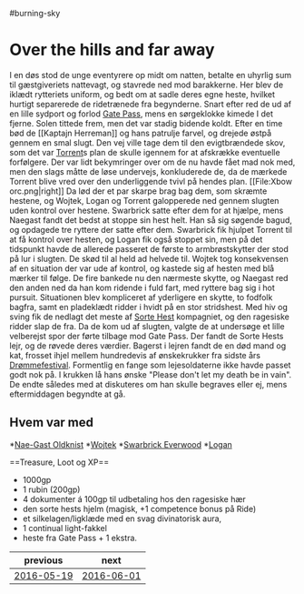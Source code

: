 #burning-sky

# Over the hills and far away 
I en døs stod de unge eventyrere op midt om natten, betalte en uhyrlig sum til gæstgiveriets nattevagt, og stavrede ned mod barakkerne. Her blev de iklædt rytteriets uniform, og bedt om at sadle deres egne heste, hvilket hurtigt separerede de ridetrænede fra begynderne. Snart efter red de ud af en lille sydport og forlod [Gate Pass](./Gate%20Pass.md), mens en sørgeklokke kimede I det fjerne. Solen tittede frem, men det var stadig bidende koldt. Efter en time bød de [[Kaptajn Herreman]] og hans patrulje farvel, og drejede østpå gennem en smal slugt. Den vej ville tage dem til den evigtbrændede skov, som det var [Torrent](./Torrent.md)s plan de skulle igennem for at afskrække eventuelle forfølgere. Der var lidt bekymringer over om de nu havde fået mad nok med, men den slags måtte de løse undervejs, konkluderede de, da de mærkede Torrent blive vred over den underliggende tvivl på hendes plan.
[[File:Xbow orc.png|right]]
Da lød der et par skarpe brag bag dem, som skræmte hestene, og Wojtek, Logan og Torrent galopperede ned gennem slugten uden kontrol over hestene. Swarbrick satte efter dem for at hjælpe, mens Naegast fandt det bedst at stoppe sin hest helt. Han så sig søgende bagud, og opdagede tre ryttere der satte efter dem. Swarbrick fik hjulpet Torrent til at få kontrol over hesten, og Logan fik også stoppet sin, men på det tidspunkt havde de allerede passeret de første to armbrøstskytter der stod på lur i slugten. De skød til al held ad helvede til. Wojtek tog konsekvensen af en situation der var ude af kontrol, og kastede sig af hesten med blå mærker til følge. De fire bankede nu den nærmeste skytte, og Naegast red den anden ned da han kom ridende i fuld fart, med ryttere bag sig i hot pursuit. Situationen blev kompliceret af yderligere en skytte, to fodfolk bagfra, samt en pladeklædt ridder i hvidt på en stor stridshest. Med hiv og sving fik de nedlagt det meste af [Sorte Hest](./Sorte%20Hest.md) kompagniet, og den ragesiske ridder slap de fra. Da de kom ud af slugten, valgte de at undersøge et lille velberejst spor der førte tilbage mod Gate Pass. Der fandt de Sorte Hests lejr, og de røvede deres værdier. Bagerst i lejren fandt de en død mand og kat, frosset ihjel mellem hundredevis af ønskekrukker fra sidste års [Drømmefestival](./Drømmefestival.md). Formentlig en fange som lejesoldaterne ikke havde passet godt nok på. I krukken lå hans ønske "Please don't let my death be in vain". De endte således med at diskuteres om han skulle begraves eller ej, mens eftermiddagen begyndte at gå.
 


## Hvem var med
*[Nae-Gast Oldknist](./Nae-Gast%20Oldknist.md)
*[Wojtek](./Wojtek.md)
*[Swarbrick Everwood](./Swarbrick%20Everwood.md)
*[Logan](./Logan.md)



==Treasure, Loot og XP==

* 1000gp
* 1 rubin (200gp)
* 4 dokumenter á 100gp til udbetaling hos den ragesiske hær
* den sorte hests hjelm (magisk, +1 competence bonus på Ride)
* et silkelagen/ligklæde med en svag divinatorisk aura,
* 1 continual light-fakkel
* heste fra Gate Pass + 1 ekstra.

| previous | next |
| --- | --- |
| [2016-05-19](./2016-05-19.md) | [2016-06-01](./2016-06-01.md) |
